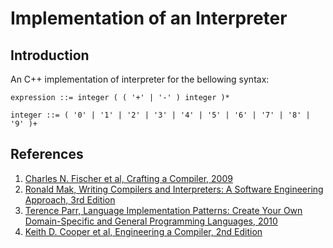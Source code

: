 # Implementation of an Interpreter

## Introduction

An C++ implementation of interpreter for the bellowing syntax:

    expression ::= integer ( ( '+' | '-' ) integer )*

    integer ::= ( '0' | '1' | '2' | '3' | '4' | '5' | '6' | '7' | '8' | '9' )+


## References
1. [Charles N. Fischer et al, Crafting a Compiler, 2009](https://www.pearsonhighered.com/program/Fischer-Crafting-A-Compiler/PGM315544.html)
2. [Ronald Mak, Writing Compilers and Interpreters: A Software Engineering Approach, 3rd Edition](https://www.amazon.com/Writing-Compilers-Interpreters-Software-Engineering/dp/0470177071)
3. [Terence Parr, Language Implementation Patterns: Create Your Own Domain-Specific and General Programming Languages, 2010](https://pragprog.com/book/tpdsl/language-implementation-patterns)
4. [Keith D. Cooper et al, Engineering a Compiler, 2nd Edition](http://www.cs.rice.edu/~keith/)
